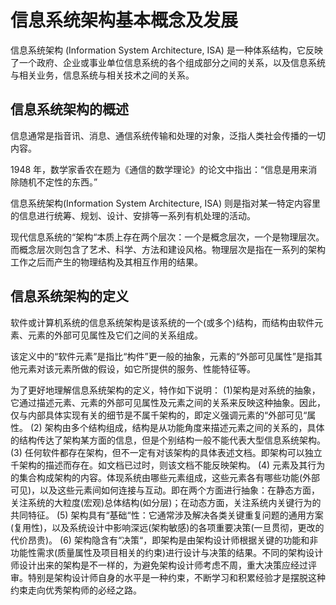 

# 信息系统架构基本概念及发展
信息系统架构 (Information System Architecture,  ISA) 是一种体系结构，它反映了一个政府、企业或事业单位信息系统的各个组成部分之间的关系，以及信息系统与相关业务，信息系统与相关技术之间的关系。


## 信息系统架构的概述

信息通常是指音讯、消息、通信系统传输和处理的对象，泛指人类社会传播的一切内容。

1948 年，数学家香农在题为《通信的数学理论》的论文中指出：“信息是用来消除随机不定性的东西。”

信息系统架构(Information System Architecture,  ISA) 则是指对某一特定内容里的信息进行统筹、规划、设计、安排等一系列有机处理的活动。


现代信息系统的“架构“本质上存在两个层次：一个是概念层次，一个是物理层次。而概念层次则包含了艺术、科学、方法和建设风格。物理层次是指在一系列的架构工作之后而产生的物理结构及其相互作用的结果。



## 信息系统架构的定义

软件或计算机系统的信息系统架构是该系统的一个(或多个)结构，而结构由软件元素、元素的外部可见属性及它们之间的关系组成。

该定义中的“软件元素”是指比“构件”更一般的抽象，元素的“外部可见属性”是指其他元素对该元素所做的假设，如它所提供的服务、性能特征等。



为了更好地理解信息系统架构的定义，特作如下说明：
(1)架构是对系统的抽象，它通过描述元素、元素的外部可见属性及元素之间的关系来反映这种抽象。因此，仅与内部具体实现有关的细节是不属千架构的，即定义强调元素的“外部可见“属性。
(2) 架构由多个结构组成，结构是从功能角度来描述元素之间的关系的，具体的结构传达了架构某方面的信息，但是个别结构一般不能代表大型信息系统架构。
(3) 任何软件都存在架构，但不一定有对该架构的具体表述文档。即架构可以独立千架构的描述而存在。如文档已过时，则该文档不能反映架构。
(4) 元素及其行为的集合构成架构的内容。体现系统由哪些元素组成，这些元素各有哪些功能(外部可见)，以及这些元素间如何连接与互动。即在两个方面进行抽象：在静态方面，关注系统的大粒度(宏观)总体结构(如分层)；在动态方面，关注系统内关键行为的共同特征。
(5) 架构具有“基础“性：它通常涉及解决各类关键重复问题的通用方案(复用性)，以及系统设计中影响深远(架构敏感)的各项重要决策(一旦贯彻，更改的代价昂贵)。
(6) 架构隐含有“决策“，即架构是由架构设计师根据关键的功能和非功能性需求(质量属性及项目相关的约束)进行设计与决策的结果。不同的架构设计师设计出来的架构是不一样的，为避免架构设计师考虑不周，重大决策应经过评审。特别是架构设计师自身的水平是一种约束，不断学习和积累经验才是摆脱这种约束走向优秀架构师的必经之路。





































































